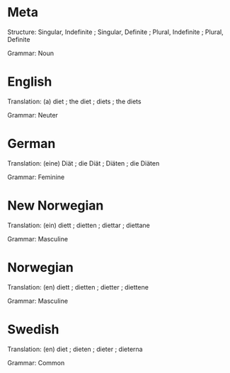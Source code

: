 Meta
====

Structure: Singular, Indefinite ; Singular, Definite ; Plural, Indefinite ; Plural, Definite

Grammar:   Noun



English
=======

Translation: (a) diet ; the diet ; diets ; the diets

Grammar:     Neuter



German
======

Translation: (eine) Diät ; die Diät ; Diäten ; die Diäten

Grammar:     Feminine



New Norwegian
=============

Translation: (ein) diett ; dietten ; diettar ; diettane

Grammar:     Masculine



Norwegian
=========

Translation: (en) diett ; dietten ; dietter ; diettene

Grammar:     Masculine



Swedish
=======

Translation: (en) diet ; dieten ; dieter ; dieterna

Grammar:     Common
